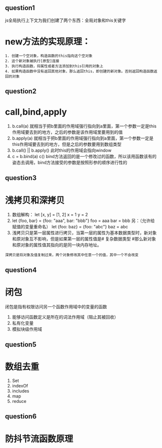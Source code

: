 ## question1 
  js全局执行上下文为我们创建了两个东西：全局对象和this关键字
  # new方法的实现原理：
    1. 创建一个空对象，构造函数的this指向这个空对象
    2. 这个新对象被执行[原型]连接
    3. 执行构造函数，将属性或者方法添加到this引用的对象上
    4. 如果构造函数中没有返回其他对象，那么返回this，即创建的新对象。否则返回构造函数返回的对象

## question2
  # call,bind,apply
  1. b.call(a) 就相当于把b里面的作用域强行指向到a里面，第一个参数一定是this作用域要去到的地方，之后的参数是该作用域里要用到的值
  2. b.apply(a) 就相当于把b里面的作用域强行指向到a里面，第一个参数一定是this作用域要去到的地方，但是之后的参数要用到数组类型
  3. b.call() || b.apply() 此时this的作用域会指向window
  4. c = b.bind(a) c() bind方法返回的是一个修改过的函数，所以该用函数该有的姿态去调用，bind方法接受的参数是按照形参的顺序进行性的

## question3
  # 浅拷贝和深拷贝
  1. 数组解构：
    let [x, y] = [1, 2]
    x = 1   y = 2
  2. let {foo, bar} = {foo: "aaa", bar: "bbb"}
    foo = aaa   bar = bbb
  另：（允许给赋值的变量重命名）
  let {foo: baz} = {foo: "abc"}
  baz = abc
  3. 浅拷贝只是第一层属性进行拷贝，当第一层的属性为基本数据类型时，新对象和原对象互不影响，但是如果第一层的属性值是# 复杂数据类型 #那么新对象和原对象的属性值其指向的是同一块内存地址。

    深拷贝是将对象及值复制过来，两个对象修改其中任意一个的值，其中一个不会改变

## question4
  # 闭包
  闭包是指有权限访问另一个函数作用域中的变量的函数
  1. 能够访问函数定义是所在的词法作用域（阻止其被回收）
  2. 私有化变量
  3. 模拟块级作用域
## question5
  # 数组去重
  1. Set
  2. indexOf
  3. includes
  4. map
  5. reduce

## question6
  # 防抖节流函数原理
  